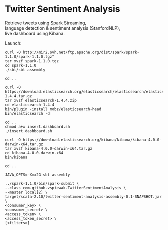 Twitter Sentiment Analysis
==========================

Retrieve tweets using Spark Streaming,    
language detection & sentiment analysis (StanfordNLP),    
live dashboard using Kibana.

Launch:

    curl -O http://mir2.ovh.net/ftp.apache.org/dist/spark/spark-1.1.0/spark-1.1.0.tgz"
    tar xvzf spark-1.1.0.tgz
    cd spark-1.1.0
    ./sbt/sbt assembly
    
    cd ..

    curl -O https://download.elasticsearch.org/elasticsearch/elasticsearch/elasticsearch-1.4.4.tar.gz
    tar xvzf elasticsearch-1.4.4.zip
    cd elasticsearch-1.4.4
    bin/plugin -install mobz/elasticsearch-head
    bin/elasticsearch -d

    cd ..
    chmod a+x insert.dashboard.sh
    ./insert.dashboard.sh

    curl -O https://download.elasticsearch.org/kibana/kibana/kibana-4.0.0-darwin-x64.tar.gz
    tar xvzf kibana-4.0.0-darwin-x64.tar.gz
    cd kibana-4.0.0-darwin-x64
    bin/kibana

    cd ..

    JAVA_OPTS=-Xmx2G sbt assembly

    ../spark-1.1.0/bin/spark-submit \
    --class com.github.vspiewak.TwitterSentimentAnalysis \
    --master local[2] \
    target/scala-2.10/twitter-sentiment-analysis-assembly-0.1-SNAPSHOT.jar \
    <consumer_key> \
    <consumer_secret> \
    <access_token> \
    <access_token_secret> \
    [<filters>]
